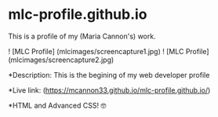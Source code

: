 # mlc-profile.github.io
This is a profile of my (Maria Cannon's) work. 

! [MLC Profile] (mlcimages/screencapture1.jpg)
! [MLC Profile] (mlcimages/screencapture2.jpg)

*Description: This is the begining of my web developer profile 

*Live link: (https://mcannon33.github.io/mlc-profile.github.io/)

*HTML and Advanced CSS! :nerd_face:
